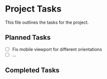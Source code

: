 # Project Tasks

This file outlines the tasks for the project.

## Planned Tasks

- [ ] Fix mobile viewport for different orientations
- [ ] ...

## Completed Tasks

